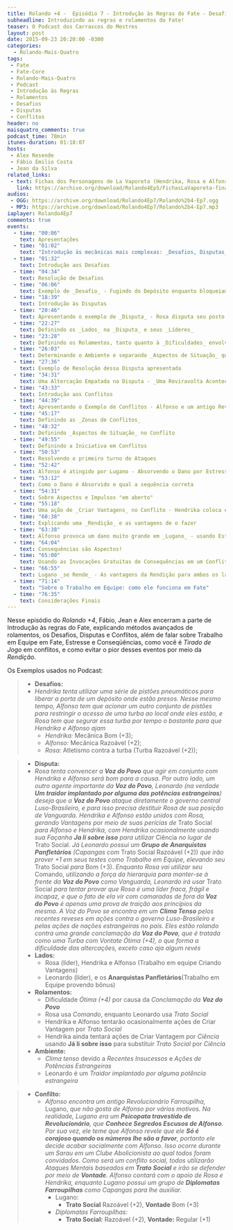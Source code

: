 ```yaml
---
title: Rolando +4 -  Episódio 7 - Introdução às Regras do Fate - Desafios, Disputas e Conflitos
subheadline: Introduzindo as regras e rolamentos do Fate!
teaser: O Podcast dos Carrascos do Mestres
layout: post
date: 2015-09-23 20:20:00 -0300
categories:
  - Rolando-Mais-Quatro
tags:
 - Fate
 - Fate-Core
 - Rolando-Mais-Quatro
 - Podcast
 - Introdução às Regras
 - Rolamentos
 - Desafios
 - Disputas
 - Conflitos
header: no
maisquatro_comments: true 
podcast_time: 78min
itunes-duration: 01:18:07
hosts:
 - Alex Resende
 - Fábio Emilio Costa
 - Jean da Silva
related_links:
 - text: Fichas dos Personagens de La Vaporeta (Hendrika, Rosa e Alfonso)
   link: https://archive.org/download/Rolando4Ep5/FichasLaVaporeta-final.pdf
audios:
 - OGG: https://archive.org/download/Rolando4Ep7/Rolando%2b4-Ep7.ogg
 - MP3: https://archive.org/download/Rolando4Ep7/Rolando%2b4-Ep7.mp3
iaplayer: Rolando4Ep7
comments: true
events:
  - time: "00:06"
    text: Apresentações
  - time: "01:02"
    text: "Introdução às mecânicas mais complexas: _Desafios, Disputas_ e _Conflitos_"
  - time: "01:32"
    text: Introdução aos Desafios
  - time: "04:34"
    text: Resolução de Desafios
  - time: "06:06"
    text: Exemplo de _Desafio_ - Fugindo do Depósito enquanto bloqueiam uma Turba
  - time: "18:39"
    text: Introdução às Disputas
  - time: "20:46"
    text: Apresentando o exemplo de _Disputa_ - Rosa disputa seu posto de _Vanguarda_ da Voz do Povo com outro membro
  - time: "22:27"
    text: Definindo os _Lados_ na _Disputa_ e seus _Líderes_
  - time: "23:28"
    text: Definindo os Rolamentos, tanto quanto à _Dificuldades_ envolvidas, quanto às _Perícias_ a serem usadas na Disputa
  - time: "26:03"
    text: Determinando o Ambiente e separando _Aspectos de Situação_ que possam ser úteis na Disputa
  - time: "27:36"
    text: Exemplo de Resolução dessa Disputa apresentada
  - time: "34:31"
    text: Uma Altercação Empatada na Disputa - _Uma Reviravolta Acontece!_
  - time: "43:33"
    text: Introdução aos Conflitos
  - time: "44:39"
    text: Apresentando o Exemplo de Conflitos - Alfonso e um antigo Revolucionário Farroupilha que se odeiam se enfrentam em um sarau
  - time: "45:17"
    text: Definindo as _Zonas de Conflitos_
  - time: "48:32"
    text: Definindo _Aspectos de Situação_ no Conflito
  - time: "49:55"
    text: Definindo a Iniciativa em Conflitos
  - time: "50:53"
    text: Resolvendo o primeiro turno de Ataques
  - time: "52:42"
    text: Alfonso é atingido por Lugano - Absorvendo o Dano por Estresse e Consequências
  - time: "53:12"
    text: Como o Dano é Absorvido e qual a sequência correta
  - time: "54:31"
    text: Sobre Aspectos e Impulsos "em aberto"
  - time: "55:18"
    text: Uma ação de _Criar Vantagens_ no Conflito - Hendrika coloca em Lugano um Aspecto _Farsante_
  - time: "60:38"
    text: Explicando uma _Rendição_ e as vantagens de o fazer
  - time: "63:38"
    text: Alfonso provoca um dano muito grande em _Lugano_ - usando Estresse e Consequências para Absorver os Dadnos
  - time: "64:04"
    text: Consequências são Aspectos!
  - time: "65:00"
    text: Usando as Invocações Gratuitas de Consequências em um Conflito (inclusive para Defesa!)
  - time: "66:55"
    text: Lugano _se Rende_ - As vantagens da Rendição para ambos os lados e comparando com a possibilidade de derrota
  - time: "71:14"
    text: "Sobre o Trabalho em Equipe: como ele funciona em Fate"
  - time: "76:35"
    text: Considerações Finais
---
```


Nesse episódio do _Rolando +4_, Fábio, Jean e Alex encerram a parte de
Introdução  às  regras  do   Fate,  explicando  métodos  avançados  de
rolamentos, os  Desafios, Disputas  e Conflitos,  além de  falar sobre
Trabalho  em Equipe  em Fate,  Estresse e  Conseqüências, como  você é
_Tirado de Jogo_ em conflitos, e como evitar o pior desses eventos por
meio da _Rendição_.

Os Exemplos usados no Podcast:

>+ **Desafios:**
>  + _Hendrika  tenta utilizar uma  série de pistões  pneumáticos para
>    liberar a  porta de  um depósito onde  estão presos.  Nesse mesmo
>    tempo, Alfonso tem que acionar  um outro conjunto de pistões para
>    restringir o acesso de uma turba ao local onde eles estão, e Rosa
>    tem que segurar essa turba por tempo o bastante para que Hendrika
>    e Alfonso ajam_
>    + _Hendrika:_ Mecânica Bom (+3);
>    + _Alfonso:_ Mecânica Razoável (+2);
>    + _Rosa:_ Atletismo contra a turba (Turba Razoável (+2));

>+ **Disputa:**
>  + _Rosa tenta convencer a **Voz  do Povo** que agir em conjunto com
>    Hendrika e  Alfonso será  bom para  a causa.  Por outro  lado, um
>    outro agente importante da **Voz  do Povo**, Leonardo (na verdade
>    **Um traidor implantado por  alguma das potências estrangeiras**)
>    deseja que a **Voz do Povo** ataque diretamente o governo central
>    Luso-Brasileiro,  e  para  isso  precisa destituir  Rosa  de  sua
>    posição de Vanguarda.  Hendrika e Alfonso estão  unidos com Rosa,
>    gerando  Vantagens por  meio de  suas perícias  de_ Trato  Social
>    _para Alfonso e Hendrika,  com Hendrika ocasionalmente usando sua
>    Façanha **Ja lí sobre isso** para utilizar_ Ciência _no lugar de_
>    Trato  Social.  _Já Leonardo  possui  um  **Grupo de  Anarquistas
>    Panfletários** (Capangas  com_ Trato  Social Razoável  (+2)) _que
>    irão prover +1  em seus testes como Trabalho  em Equipe, elevando
>    seu_ Trato  Social _para_ Bom  (+3). _Enquanto Rosa  vai utilizar
>    seu_ Comando, _utilizando a força  da hierarquia para manter-se à
>    frente  da **Voz  do Povo**  como Vanguarda,  Leonardo irá  usar_
>    Trato  Social _para  tentar provar  que Rosa  é uma  líder fraca,
>    frágil e incapaz, e  que o fato de ela vir  com camaradas de fora
>    da **Voz do  Povo** é apenas uma prova de  traição aos princípios
>    da mesma. A  Voz do Povo se encontra em  um **Clima Tenso** pelos
>    recentes  reveses em  ações  contra o  governo Luso-Brasileiro  e
>    pelas ações  de nações estrangeiras  no país. Eles  estão rolando
>    contra uma grande  conclamação da **Voz do Povo**,  que é tratada
>    como uma Turba com Vontate Ótima  (+4), o que forma a dificuldade
>    das altercações, exceto caso aja algum revés_
>  + **Lados:** 
>    + Rosa (líder), Hendrika e Alfonso (Trabalho em equipe Criando Vantagens)
> 	 + Leonardo (líder), e os **Anarquistas Panfletários**(Trabalho em Equipe provendo bônus)
>  + **Rolamentos:**
>    + Dificuldade _Ótima (+4)_ por causa da _Conclamação da **Voz do Povo**_
>  	 + Rosa usa _Comando_, enquanto Leonardo usa _Trato Social_
>    + Hendrika e Alfonso tentarão ocasionalmente ações de Criar Vantagem por _Trato Social_
>    + Hendrika ainda tentará ações de Criar Vantagem por _Ciência_ usando **Já li sobre isso** para substituir _Trato Social_ por _Ciência_
>  + **Ambiente:**
>    + _Clima tenso_ devido a _Recentes Insucessos_ e _Ações de Potências Estrangeiras_
>    + Leonardo é um _Traidor implantado por alguma potência estrangeira_

> + **Confilto:**
>   + _Alfonso encontra um antigo Revolucionário Farroupilha,_ Lugano,
>     _que  não gosta  de Alfonso  por vários  motivos. Na  realidade,
>     Lugano era  um **Psicopata  travestido de  Revolucionário**, que
>     **Conhece Segredos Escusos  de Alfonso**. Por sua  vez, ele teme
>     que Alfonso revele que ele **Só é corajoso quando os números lhe
>     são  a  favor**,  portanto  ele decide  acabar  socialmente  com
>     Alfonso. Isso ocorre durante um  Sarau em um Clube Abolicionista
>     ao qual  todos foram convidados.  Como será um  conflito social,
>     todos utilizarão Ataques Mentais  baseados em **Trato Social** e
>     irão se defender por meio  de **Vontade**. Alfonso contará com o
>     apoio de  Rosa e  Hendrika, enquanto Lugano  possui um  grupo de
>     **Diplomatas Farroupilhas** como Capangas para lhe auxiliar._
>     + Lugano:
> 	    + **Trato Social** Razoável (+2), **Vontade** Bom (+3)
>     + _Diplomatas Farroupilhas:_
>       + **Trato Social:** Razoável (+2), **Vontade:** Regular (+1)
